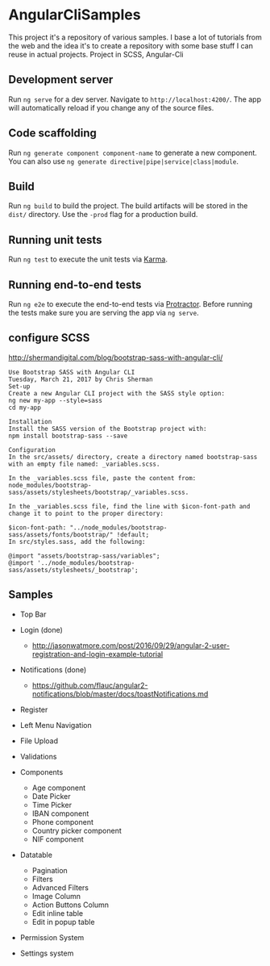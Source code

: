 # AngularCliSamples

This project it's a repository of various samples. I base a lot of tutorials from the web and the idea it's to create a repository with some base stuff I can reuse in actual projects.
Project in SCSS, Angular-Cli

## Development server

Run `ng serve` for a dev server. Navigate to `http://localhost:4200/`. The app will automatically reload if you change any of the source files.

## Code scaffolding

Run `ng generate component component-name` to generate a new component. You can also use `ng generate directive|pipe|service|class|module`.

## Build

Run `ng build` to build the project. The build artifacts will be stored in the `dist/` directory. Use the `-prod` flag for a production build.

## Running unit tests

Run `ng test` to execute the unit tests via [Karma](https://karma-runner.github.io).

## Running end-to-end tests

Run `ng e2e` to execute the end-to-end tests via [Protractor](http://www.protractortest.org/).
Before running the tests make sure you are serving the app via `ng serve`.

## configure SCSS

http://shermandigital.com/blog/bootstrap-sass-with-angular-cli/

```
Use Bootstrap SASS with Angular CLI
Tuesday, March 21, 2017 by Chris Sherman
Set-up
Create a new Angular CLI project with the SASS style option:
ng new my-app --style=sass
cd my-app

Installation
Install the SASS version of the Bootstrap project with:
npm install bootstrap-sass --save

Configuration
In the src/assets/ directory, create a directory named bootstrap-sass with an empty file named: _variables.scss.

In the _variables.scss file, paste the content from: node_modules/bootstrap-sass/assets/stylesheets/bootstrap/_variables.scss.

In the _variables.scss file, find the line with $icon-font-path and change it to point to the proper directory:

$icon-font-path: "../node_modules/bootstrap-sass/assets/fonts/bootstrap/" !default;
In src/styles.sass, add the following:

@import "assets/bootstrap-sass/variables";
@import '../node_modules/bootstrap-sass/assets/stylesheets/_bootstrap';
```



## Samples

* Top Bar 
* Login (done)
    * http://jasonwatmore.com/post/2016/09/29/angular-2-user-registration-and-login-example-tutorial
* Notifications (done)
    * https://github.com/flauc/angular2-notifications/blob/master/docs/toastNotifications.md
* Register
* Left Menu Navigation
* File Upload
* Validations
* Components
    * Age component
    * Date Picker 
    * Time Picker 
    * IBAN component
    * Phone component
    * Country picker component
    * NIF component

* Datatable
    * Pagination
    * Filters
    * Advanced Filters
    * Image Column
    * Action Buttons Column
    * Edit inline table
    * Edit in popup table
* Permission System
* Settings system
